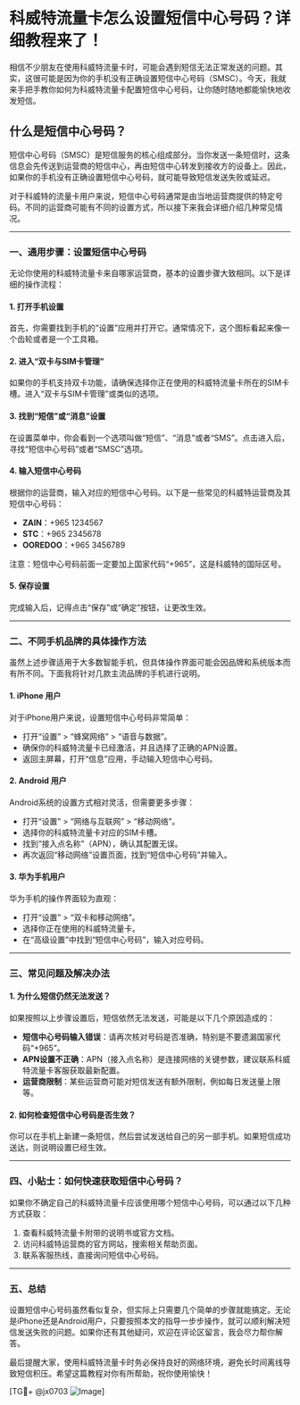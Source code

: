 # 科威特流量卡怎么设置短信中心号码？详细教程来了！

相信不少朋友在使用科威特流量卡时，可能会遇到短信无法正常发送的问题。其实，这很可能是因为你的手机没有正确设置短信中心号码（SMSC）。今天，我就来手把手教你如何为科威特流量卡配置短信中心号码，让你随时随地都能愉快地收发短信。

## 什么是短信中心号码？

短信中心号码（SMSC）是短信服务的核心组成部分。当你发送一条短信时，这条信息会先传送到运营商的短信中心，再由短信中心转发到接收方的设备上。因此，如果你的手机没有正确设置短信中心号码，就可能导致短信发送失败或延迟。

对于科威特的流量卡用户来说，短信中心号码通常是由当地运营商提供的特定号码。不同的运营商可能有不同的设置方式，所以接下来我会详细介绍几种常见情况。

---

### **一、通用步骤：设置短信中心号码**

无论你使用的科威特流量卡来自哪家运营商，基本的设置步骤大致相同。以下是详细的操作流程：

#### **1. 打开手机设置**
首先，你需要找到手机的“设置”应用并打开它。通常情况下，这个图标看起来像一个齿轮或者是一个工具箱。

#### **2. 进入“双卡与SIM卡管理”**
如果你的手机支持双卡功能，请确保选择你正在使用的科威特流量卡所在的SIM卡槽。进入“双卡与SIM卡管理”或类似的选项。

#### **3. 找到“短信”或“消息”设置**
在设置菜单中，你会看到一个选项叫做“短信”、“消息”或者“SMS”。点击进入后，寻找“短信中心号码”或者“SMSC”选项。

#### **4. 输入短信中心号码**
根据你的运营商，输入对应的短信中心号码。以下是一些常见的科威特运营商及其短信中心号码：
- **ZAIN**：+965 1234567
- **STC**：+965 2345678
- **OOREDOO**：+965 3456789

注意：短信中心号码前面一定要加上国家代码“+965”，这是科威特的国际区号。

#### **5. 保存设置**
完成输入后，记得点击“保存”或“确定”按钮，让更改生效。

---

### **二、不同手机品牌的具体操作方法**

虽然上述步骤适用于大多数智能手机，但具体操作界面可能会因品牌和系统版本而有所不同。下面我将针对几款主流品牌的手机进行说明。

#### **1. iPhone 用户**
对于iPhone用户来说，设置短信中心号码非常简单：
- 打开“设置” > “蜂窝网络” > “语音与数据”。
- 确保你的科威特流量卡已经激活，并且选择了正确的APN设置。
- 返回主屏幕，打开“信息”应用，手动输入短信中心号码。

#### **2. Android 用户**
Android系统的设置方式相对灵活，但需要更多步骤：
- 打开“设置” > “网络与互联网” > “移动网络”。
- 选择你的科威特流量卡对应的SIM卡槽。
- 找到“接入点名称”（APN），确认其配置无误。
- 再次返回“移动网络”设置页面，找到“短信中心号码”并输入。

#### **3. 华为手机用户**
华为手机的操作界面较为直观：
- 打开“设置” > “双卡和移动网络”。
- 选择你正在使用的科威特流量卡。
- 在“高级设置”中找到“短信中心号码”，输入对应号码。

---

### **三、常见问题及解决办法**

#### **1. 为什么短信仍然无法发送？**
如果按照以上步骤设置后，短信依然无法发送，可能是以下几个原因造成的：
- **短信中心号码输入错误**：请再次核对号码是否准确，特别是不要遗漏国家代码“+965”。
- **APN设置不正确**：APN（接入点名称）是连接网络的关键参数，建议联系科威特流量卡客服获取最新配置。
- **运营商限制**：某些运营商可能对短信发送有额外限制，例如每日发送量上限等。

#### **2. 如何检查短信中心号码是否生效？**
你可以在手机上新建一条短信，然后尝试发送给自己的另一部手机。如果短信成功送达，则说明设置已经生效。

---

### **四、小贴士：如何快速获取短信中心号码？**

如果你不确定自己的科威特流量卡应该使用哪个短信中心号码，可以通过以下几种方式获取：
1. 查看科威特流量卡附带的说明书或官方文档。
2. 访问科威特运营商的官方网站，搜索相关帮助页面。
3. 联系客服热线，直接询问短信中心号码。

---

### **五、总结**

设置短信中心号码虽然看似复杂，但实际上只需要几个简单的步骤就能搞定。无论是iPhone还是Android用户，只要按照本文的指导一步步操作，就可以顺利解决短信发送失败的问题。如果你还有其他疑问，欢迎在评论区留言，我会尽力帮你解答。

最后提醒大家，使用科威特流量卡时务必保持良好的网络环境，避免长时间离线导致短信积压。希望这篇教程对你有所帮助，祝你使用愉快！

[TG💪+ @jx0703 ![Image](https://github.com/user-attachments/assets/dbca1d08-cadb-493c-b0ec-ad6f7a83f270)]
